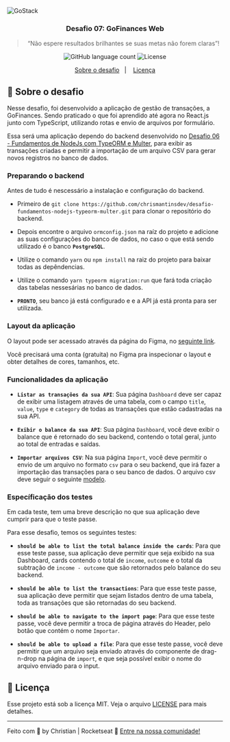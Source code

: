 <img alt="GoStack" src="https://storage.googleapis.com/golden-wind/bootcamp-gostack/header-desafios.png" />

<h3 align="center">
  Desafio 07: GoFinances Web
</h3>

<blockquote align="center">“Não espere resultados brilhantes se suas metas não forem claras”!</blockquote>

<p align="center">
  <img alt="GitHub language count" src="https://img.shields.io/github/languages/count/chrismantinsdev/desafio-fundamentos-reactjs?color=%2304D361">

  <img alt="License" src="https://img.shields.io/badge/license-MIT-%2304D361">
</p>

<p align="center">
  <a href="#rocket-sobre-o-desafio">Sobre o desafio</a>&nbsp;&nbsp;&nbsp;|&nbsp;&nbsp;&nbsp;
  <a href="#memo-licença">Licença</a>
</p>

## :rocket: Sobre o desafio

Nesse desafio, foi desenvolvido a aplicação de gestão de transações, a GoFinances. Sendo praticado o que foi aprendido até agora no React.js junto com TypeScript, utilizando rotas e envio de arquivos por formulário.

Essa será uma aplicação dependo do backend desenvolvido no [Desafio 06 - Fundamentos de NodeJs com TypeORM e Multer](https://github.com/chrismantinsdev/desafio-fundamentos-nodejs-typeorm-multer), para exibir as transações criadas e permitir a importação de um arquivo CSV para gerar novos registros no banco de dados.

### Preparando o backend

Antes de tudo é nescessário a instalação e configuração do backend.

- Primeiro de `git clone https://github.com/chrismantinsdev/desafio-fundamentos-nodejs-typeorm-multer.git` para clonar o repositório do backend.

- Depois encontre o arquivo `ormconfig.json` na raíz do projeto e adicione as suas configurações do banco de dados, no caso o que está sendo utilizado é o banco **`PostgreSQL`**.

- Utilize o comando `yarn` ou `npm install` na raiz do projeto para baixar todas as depêndencias.

- Utilize o comando `yarn typeorm migration:run` que fará toda criação das tabelas nessesárias no banco de dados.

- **`PRONTO`**, seu banco já está configurado e e a API já está pronta para ser utilizada.

### Layout da aplicação

O layout pode ser acessado através da página do Figma, no [seguinte link](https://www.figma.com/file/EgOhyj1Inz14dhWGVhRlhr/GoFinances?node-id=1%3A863).

Você precisará uma conta (gratuita) no Figma pra inspecionar o layout e obter detalhes de cores, tamanhos, etc.

### Funcionalidades da aplicação

- **`Listar as transações da sua API`**: Sua página `Dashboard` deve ser capaz de exibir uma listagem através de uma tabela, com o campo `title`, `value`, `type` e `category` de todas as transações que estão cadastradas na sua API.

- **`Exibir o balance da sua API`**: Sua página `Dashboard`, você deve exibir o balance que é retornado do seu backend, contendo o total geral, junto ao total de entradas e saídas.

- **`Importar arquivos CSV`**: Na sua página `Import`, você deve permitir o envio de um arquivo no formato `csv` para o seu backend, que irá fazer a importação das transações para o seu banco de dados. O arquivo csv deve seguir o seguinte [modelo](https://github.com/chrismantinsdev/desafio-fundamentos-reactjs/assets/file.csv).

### Específicação dos testes

Em cada teste, tem uma breve descrição no que sua aplicação deve cumprir para que o teste passe.

Para esse desafio, temos os seguintes testes:

- **`should be able to list the total balance inside the cards`**: Para que esse teste passe, sua aplicação deve permitir que seja exibido na sua Dashboard, cards contendo o total de `income`, `outcome` e o total da subtração de `income - outcome` que são retornados pelo balance do seu backend.

* **`should be able to list the transactions`**: Para que esse teste passe, sua aplicação deve permitir que sejam listados dentro de uma tabela, toda as transações que são retornadas do seu backend.

- **`should be able to navigate to the import page`**: Para que esse teste passe, você deve permitir a troca de página através do Header, pelo botão que contém o nome `Importar`.

- **`should be able to upload a file`**: Para que esse teste passe, você deve permitir que um arquivo seja enviado através do componente de drag-n-drop na página de `import`, e que seja possível exibir o nome do arquivo enviado para o input.

## :memo: Licença

Esse projeto está sob a licença MIT. Veja o arquivo [LICENSE](LICENSE) para mais detalhes.

---

Feito com :purple_heart: by Christian | Rocketseat :wave: [Entre na nossa comunidade!](https://discordapp.com/invite/gCRAFhc)
